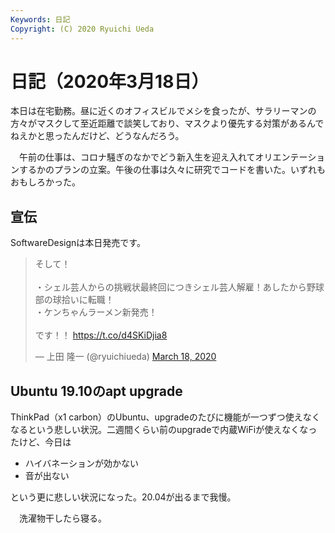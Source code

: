```yaml
---
Keywords: 日記
Copyright: (C) 2020 Ryuichi Ueda
---
```


# 日記（2020年3月18日） 

本日は在宅勤務。昼に近くのオフィスビルでメシを食ったが、サラリーマンの方々がマスクして至近距離で談笑しており、マスクより優先する対策があるんでねえかと思ったんだけど、どうなんだろう。


　午前の仕事は、コロナ騒ぎのなかでどう新入生を迎え入れてオリエンテーションするかのプランの立案。午後の仕事は久々に研究でコードを書いた。いずれもおもしろかった。

## 宣伝

SoftwareDesignは本日発売です。

<blockquote class="twitter-tweet"><p lang="ja" dir="ltr">そして！<br><br>・シェル芸人からの挑戦状最終回につきシェル芸人解雇！あしたから野球部の球拾いに転職！<br>・ケンちゃんラーメン新発売！<br><br>です！！ <a href="https://t.co/d4SKiDjia8">https://t.co/d4SKiDjia8</a></p>&mdash; 上田 隆一 (@ryuichiueda) <a href="https://twitter.com/ryuichiueda/status/1240076110555045888?ref_src=twsrc%5Etfw">March 18, 2020</a></blockquote> <script async src="https://platform.twitter.com/widgets.js" charset="utf-8"></script>


## Ubuntu 19.10のapt upgrade

ThinkPad（x1 carbon）のUbuntu、upgradeのたびに機能が一つずつ使えなくなるという悲しい状況。二週間くらい前のupgradeで内蔵WiFiが使えなくなったけど、今日は

* ハイバネーションが効かない
* 音が出ない

という更に悲しい状況になった。20.04が出るまで我慢。



　洗濯物干したら寝る。

